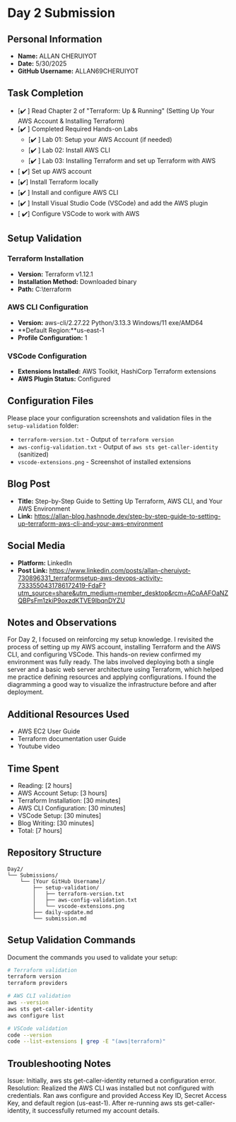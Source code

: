 # Day 2 Submission

## Personal Information
- **Name:** ALLAN CHERUIYOT
- **Date:** 5/30/2025
- **GitHub Username:** ALLAN69CHERUIYOT

## Task Completion
- [✔️ ] Read Chapter 2 of "Terraform: Up & Running" (Setting Up Your AWS Account & Installing Terraform)
- [✔️ ] Completed Required Hands-on Labs
  - [✔️ ] Lab 01: Setup your AWS Account (if needed)
  - [✔️ ] Lab 02: Install AWS CLI
  - [✔️ ] Lab 03: Installing Terraform and set up Terraform with AWS
- [ ✔️] Set up AWS account
- [✔️] Install Terraform locally
- [✔️ ] Install and configure AWS CLI
- [✔️ ] Install Visual Studio Code (VSCode) and add the AWS plugin
- [ ✔️] Configure VSCode to work with AWS

## Setup Validation

### Terraform Installation
- **Version:** Terraform v1.12.1
- **Installation Method:** Downloaded binary
- **Path:** C:\terraform

### AWS CLI Configuration
- **Version:** aws-cli/2.27.22 Python/3.13.3 Windows/11 exe/AMD64
- **Default Region:**us-east-1
- **Profile Configuration:** 1

### VSCode Configuration
- **Extensions Installed:** AWS Toolkit, HashiCorp Terraform extensions
- **AWS Plugin Status:** Configured

## Configuration Files
Please place your configuration screenshots and validation files in the `setup-validation` folder:
- `terraform-version.txt` - Output of `terraform version`
- `aws-config-validation.txt` - Output of `aws sts get-caller-identity` (sanitized)
- `vscode-extensions.png` - Screenshot of installed extensions

## Blog Post
- **Title:** Step-by-Step Guide to Setting Up Terraform, AWS CLI, and Your AWS Environment
- **Link:** https://allan-blog.hashnode.dev/step-by-step-guide-to-setting-up-terraform-aws-cli-and-your-aws-environment

## Social Media
- **Platform:** LinkedIn
- **Post Link:**  https://www.linkedin.com/posts/allan-cheruiyot-730896331_terraformsetup-aws-devops-activity-7333550431786172419-FdaF?utm_source=share&utm_medium=member_desktop&rcm=ACoAAFOaNZQBPsFm1zkiP9oxzdKTVE9IbqnDYZU

## Notes and Observations
For Day 2, I focused on reinforcing my setup knowledge. I revisited the process of setting up my AWS account, installing Terraform and the AWS CLI, and configuring VSCode. This hands-on review confirmed my environment was fully ready. The labs involved deploying both a single server and a basic web server architecture using Terraform, which helped me practice defining resources and applying configurations. I found the diagramming a good way to visualize the infrastructure before and after deployment.

## Additional Resources Used
- AWS EC2 User Guide
- Terraform documentation user Guide
- Youtube video


## Time Spent
- Reading: [2 hours]
- AWS Account Setup: [3 hours]
- Terraform Installation: [30 minutes]
- AWS CLI Configuration: [30 minutes]
- VSCode Setup: [30 minutes]
- Blog Writing: [30 minutes]
- Total: [7 hours]

## Repository Structure
```
Day2/
└── Submissions/
    └── [Your GitHub Username]/
        ├── setup-validation/
        │   ├── terraform-version.txt
        │   ├── aws-config-validation.txt
        │   └── vscode-extensions.png
        ├── daily-update.md
        └── submission.md
```

## Setup Validation Commands
Document the commands you used to validate your setup:

```bash
# Terraform validation
terraform version
terraform providers

# AWS CLI validation  
aws --version
aws sts get-caller-identity
aws configure list

# VSCode validation
code --version
code --list-extensions | grep -E "(aws|terraform)"
```

## Troubleshooting Notes
Issue: Initially, aws sts get-caller-identity returned a configuration error.
Resolution: Realized the AWS CLI was installed but not configured with credentials. Ran aws configure and provided Access Key ID, Secret Access Key, and default region (us-east-1). After re-running aws sts get-caller-identity, it successfully returned my account details.



